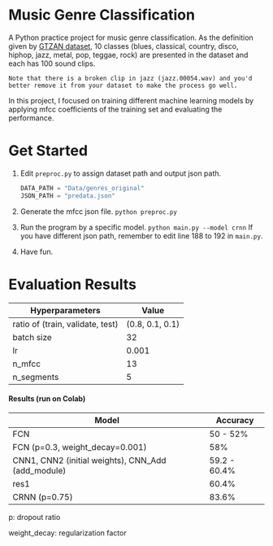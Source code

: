 # Music Genre Classification

A Python practice project for music genre classification. As the definition given by [GTZAN dataset](https://www.kaggle.com/andradaolteanu/gtzan-dataset-music-genre-classification), 10 classes (blues, classical, country, disco, hiphop, jazz, metal, pop, teggae, rock) are presented in the dataset and each has 100 sound clips.

```wiki
Note that there is a broken clip in jazz (jazz.00054.wav) and you'd better remove it from your dataset to make the process go well.
```

In this project, I focused on training different machine learning models by applying mfcc coefficients of the training set and evaluating the performance.

# Get Started

1. Edit ```preproc.py``` to assign dataset path and output json path.

   ```python
   DATA_PATH = "Data/genres_original"
   JSON_PATH = "predata.json"
   ```

2. Generate the mfcc json file.
   ```python preproc.py```

3. Run the program by a specific model.
   ```python main.py --model crnn```
   If you have different json path, remember to edit line 188 to 192 in ```main.py```.

4. Have fun.

   

# Evaluation Results

| Hyperparameters                  | Value           |
| -------------------------------- | --------------- |
| ratio of (train, validate, test) | (0.8, 0.1, 0.1) |
| batch size                       | 32              |
| lr                               | 0.001           |
| n_mfcc                           | 13              |
| n_segments                       | 5               |

#### Results (run on Colab)

| Model                                              | Accuracy     |
| -------------------------------------------------- | ------------ |
| FCN                                                | 50 - 52%     |
| FCN (p=0.3, weight_decay=0.001)                    | 58%          |
| CNN1, CNN2 (initial weights), CNN_Add (add_module) | 59.2 - 60.4% |
| res1                                               | 60.4%        |
| CRNN (p=0.75)                                      | 83.6%        |

p: dropout ratio

weight_decay: regularization factor